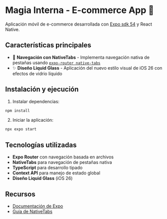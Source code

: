 # Magia Interna - E-commerce App 👋

Aplicación móvil de e-commerce desarrollada con [Expo sdk 54](https://expo.dev) y React Native.

## Características principales

- 📱 **Navegación con NativeTabs** - Implementa navegación nativa de pestañas usando [`expo-router native-tabs`](https://docs.expo.dev/router/advanced/native-tabs/)
- ✨ **Diseño Liquid Glass** - Aplicación del nuevo estilo visual de iOS 26 con efectos de vidrio líquido

## Instalación y ejecución

1. Instalar dependencias:
```bash
npm install
```

2. Iniciar la aplicación:
```bash
npx expo start
```

## Tecnologías utilizadas

- **Expo Router** con navegación basada en archivos
- **NativeTabs** para navegación de pestañas nativa
- **TypeScript** para desarrollo tipado
- **Context API** para manejo de estado global
- **Diseño Liquid Glass** (iOS 26)

## Recursos

- [Documentación de Expo](https://docs.expo.dev/)
- [Guía de NativeTabs](https://docs.expo.dev/router/advanced/native-tabs/)
